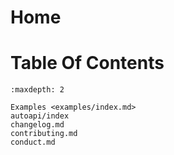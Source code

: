 # Home

# Table Of Contents
```{toctree}
:maxdepth: 2

Examples <examples/index.md>
autoapi/index
changelog.md
contributing.md
conduct.md
```

```{include} ../README.md
```